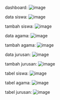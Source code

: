 dashboard:
![image](https://github.com/user-attachments/assets/1703b517-3d73-4421-8e1a-596efb3e6e19)

data siswa:
![image](https://github.com/user-attachments/assets/d4d8783e-5b62-419d-8ee8-d1e140ffa057)

tambah siswa:
![image](https://github.com/user-attachments/assets/b446b1c4-74c0-4f3b-add8-c75c081dc57c)

data agama:
![image](https://github.com/user-attachments/assets/3602a0ef-24d9-46df-af0b-fdb9138d85e4)

tambah agama:
![image](https://github.com/user-attachments/assets/81ec1e8f-0c2c-4089-8818-7fc922abf04d)

data jurusan:
![image](https://github.com/user-attachments/assets/d8cabc70-b947-407e-bcca-3e9c1c487381)

tambah jurusan:
![image](https://github.com/user-attachments/assets/c2362bbc-7a42-4ed4-8160-7110341d5f2e)

tabel siswa:
![image](https://github.com/user-attachments/assets/f2a64731-ad09-4d5a-82be-d544b4bc319e)

tabel agama:
![image](https://github.com/user-attachments/assets/a43ea1f3-a295-4e51-b435-6b5722aa3c13)

tabel jurusan:
![image](https://github.com/user-attachments/assets/a4262f63-e9cf-4f96-993d-e5f34c15bdb5)

